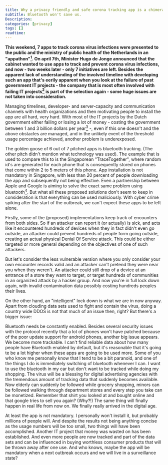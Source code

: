 ```yaml
---
title: Why a privacy friendly and safe corona tracking app is a chimera
subtitle: Bluetooth won't save us.
Description:
categories: [privacy]
tags: []
readtime: 
---
```


**This weekend, 7 apps to track corona virus infections were presented to the public and the ministry of public health of the Netherlands in an "appathon"[<sup>1</sup>](https://www.youtube.com/playlist?list=PLVq02MUODjYHvRlPXOfU2j15eq7E_rwLF).
On april 7th, Minister Hugo de Jonge announced that the cabinet wanted to use apps to track and prevent corona virus infections, and now - two weeks later - only 7 initiatives are left. Besides the apparent lack of understanding of the involved timeline with developing such an app that's eerily apparent when you look at the failure of past government IT projects - the company that is most often involved with failing IT projects[<sup>2</sup>](https://www.nrc.nl/nieuws/2014/06/05/capgemini-vaakst-betrokken-bij-te-dure-ict-projecten-van-de-overheid-a1501460) is part of the selection again - some huge issues are not taken into consideration.**

Managing timelines, developer- and server-capacity and communication channels with health organizations and then motivating people to install the app are all hard, very hard.
With most of the IT projects by the Dutch government either failing or losing a lot of money - costing the government between 1 and 3 billion dollars per year[<sup>3</sup>](https://www.tweedekamer.nl/sites/default/files/field_uploads/33326-5-Eindrapport_tcm181-239826.pdf) -, even if this one doesn't and the above obstacles are managed, and in the unlikely event of the threshold usage percentage achieved, another problem is underexposed.

The golden goose of 6 out of 7 pitched apps is bluetooth tracking. (The other pitch didn't mention what technology was used). The example that is used to compare this to is the Singaporean "TraceTogether", where random id's are generated for each phone that is consequently stored on phones that come within 2 to 5 meters of this phone. App installation is not mandatory in Singapore, with less than 20 percent of people downloading the app and subsequently not being effective. Even a partnership between Apple and Google is aiming to solve the exact same problem using bluetooth[<sup>4</sup>](https://www.apple.com/covid19/contacttracing/). But what all these proposed solutions don't seem to keep in consideration is that everything can be used maliciously. With cyber crime spiking after the start of the outbreak, we can't expect these apps to be left alone.

Firstly, some of the (proposed) implementations keep track of encounters from both sides. So if an attacker can report it (or actually) is sick, and acts like it encountered  hundreds of devices when they in fact didn't even go outside, an attacker could prevent hundreds of people form going outside, creating an actual physical Denial Of Service attack. This could be either targeted or more general depending on the objectives of one of such attackers.

But let's consider the less vulnerable version where you only consider your own encounter records valid and an attacker can't pretend they were near you when they weren't. An attacker could still drop of a device at an entrance of a store they want to target, or target hundreds of communities in an organized attack by a hacker group. And now you're in full lock down again, with invalid contamination data possibly costing hundreds peoples their lives.

On the other hand, an "intelligent" lock down is what we are in now anyway. Apart from clouding data sets used to fight and contain the virus, doing a country wide DDOS is not that much of an issue then, right? But there's a bigger issue:

Bluetooth needs be constantly enabled. Besides several security issues with the protocol recently that a lot of phones won't have patched because of the poor update support for android phones, another big issue appears. We become more trackable. I can't find reliable data about how many people have Bluetooth enabled by default, but it's reasonable that it's going te be a lot higher when these apps are going to be used more. Some of you who know me personally know that I tend to be a bit paranoid, and one of the things I do is immediately switching of bluetooth whenever I can. I want to use the bluetooth in my car but don't want to be tracked while doing my shopping. The virus will be a blessing for digital advertising agencies with the tremendous amount of tracking data that suddenly becomes available. Now elderly can suddenly be followed while  grocery shopping, minors can be followed walking through department stores and every step you take can be monetized. Remember that shirt you looked at and bought online and that google tries to sell you again? (Why?!) The same thing will finally happen in real life from now on. We finally really arrived in the digital age.

At least the app is not mandatory. I personally won't install it, but probably millions of people will. And despite the results not being anything concise as the usage numbers will be too small, two things will have been accomplished. Another IT project that money was wasted on has been established. And even more people are now tracked and part of the data sets and can be influenced in buying worthless consumer products that will be thrown away after one use. And who knows, maybe the app will be mandatory when a next outbreak occurs and we will live in a surveillance state?
